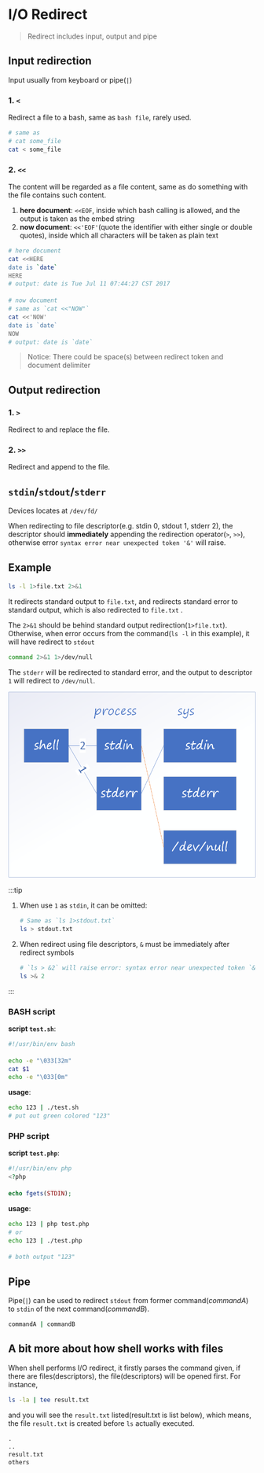 # I/O Redirect

> Redirect includes input, output and pipe

## Input redirection

Input usually from keyboard or pipe(`|`)

### 1. `<`

Redirect a file to a bash, same as `bash file`, rarely used.

```bash
# same as
# cat some_file
cat < some_file
```

### 2. `<<`

The content will be regarded as a file content, same as do something with the file contains such content.

1. **here document**: `<<EOF`, inside which bash calling is allowed, and the output is taken as the embed string
2. **now document**: `<<'EOF'`(quote the identifier with either single or double quotes), inside which all characters will be taken as plain text

```bash
# here document
cat <<HERE
date is `date`
HERE
# output: date is Tue Jul 11 07:44:27 CST 2017

# now document
# same as `cat <<"NOW"`
cat <<'NOW'
date is `date`
NOW
# output: date is `date`
```

> Notice: There could be space(s) between redirect token and document delimiter

## Output redirection

### 1. `>`

Redirect to and replace the file.

### 2. `>>`

Redirect and append to the file.

## `stdin`/`stdout`/`stderr`

Devices locates at `/dev/fd/`

When redirecting to file descriptor(e.g. stdin 0, stdout 1, stderr 2), the descriptor should **immediately** appending the redirection operator(`>`, `>>`), otherwise error `syntax error near unexpected token '&'` will raise.

## Example

```bash
ls -l 1>file.txt 2>&1
```

It redirects standard output to `file.txt`, and redirects standard error to standard output, which is also redirected to `file.txt` .

The `2>&1` should be behind standard output redirection(`1>file.txt`).
Otherwise, when error occurs from the command(`ls -l` in this example), it will have redirect to `stdout`

```sh
command 2>&1 1>/dev/null
```

The `stderr` will be redirected to standard error, and the output to descriptor `1` will redirect to `/dev/null`.

![picture 1](./images/Redirect/_20210413163805_88.png "Fig. stderr redirect before stdout")

:::tip

1. When use `1` as `stdin`, it can be omitted:

    ```sh
    # Same as `ls 1>stdout.txt`
    ls > stdout.txt
    ```

2. When redirect using file descriptors, `&` must be immediately after redirect symbols

    ```sh
    # `ls > &2` will raise error: syntax error near unexpected token `&'
    ls >& 2
    ```

:::

### BASH script

**script `test.sh`**:

```bash
#!/usr/bin/env bash

echo -e "\033[32m"
cat $1
echo -e "\033[0m"
```

**usage**:

```bash
echo 123 | ./test.sh
# put out green colored "123"
```

### PHP script

**script `test.php`**:

```php
#!/usr/bin/env php
<?php

echo fgets(STDIN);
```

**usage**:

```bash
echo 123 | php test.php
# or
echo 123 | ./test.php

# both output "123"
```

## Pipe

Pipe(`|`) can be used to redirect `stdout` from former command(*commandA*) to `stdin` of the next command(*commandB*).

```sh
commandA | commandB
```

## A bit more about how shell works with files

When shell performs I/O redirect, it firstly parses the command given, if there are files(descriptors), the file(descriptors) will be opened first. For instance,

```sh
ls -la | tee result.txt
```

and you will see the `result.txt` listed(result.txt is list below), which means, the file `result.txt` is created before `ls` actually executed.

```
.
..
result.txt
others
```
